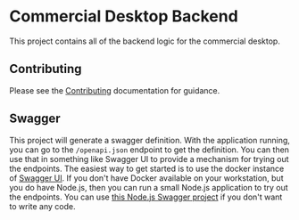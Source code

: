 # Commercial Desktop Backend

This project contains all of the backend logic for the commercial desktop.

## Contributing

Please see the [Contributing](CONTRIBUTING.md) documentation for guidance.

## Swagger

This project will generate a swagger definition. With the application running, you can go to the `/openapi.json`
endpoint to get the definition. You can then use that in something like Swagger UI to provide a mechanism for trying out
the endpoints. The easiest way to get started is to use the docker instance of
[Swagger UI](https://github.com/swagger-api/swagger-ui/blob/master/docs/usage/installation.md#docker-hub). If you don't
have Docker available on your workstation, but you do have Node.js, then you can run a small Node.js application to try
out the endpoints. You can use [this Node.js Swagger project](https://git.bcbssc.com/jonsturdevant/swagger-ui) if you
don't want to write any code.
